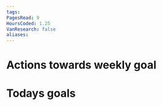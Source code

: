 ```yaml
---
tags: 
PagesRead: 9
HoursCoded: 1.25
VanResearch: false
aliases:
---
```

# Actions towards weekly goal
# Todays goals